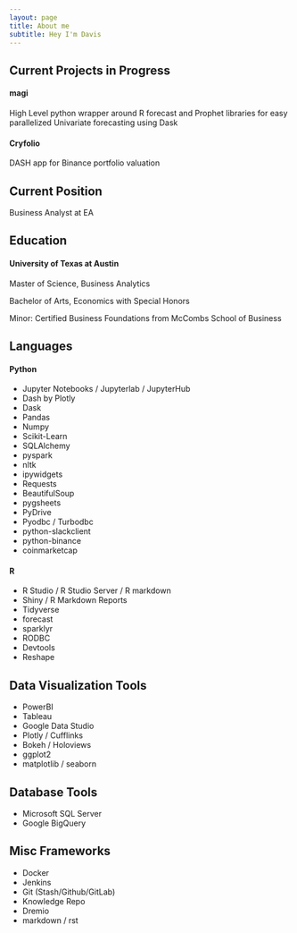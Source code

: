 ```yaml
---
layout: page
title: About me
subtitle: Hey I'm Davis
---
```

Current Projects in Progress
---


#### magi
High Level python wrapper around R forecast and Prophet libraries for easy parallelized Univariate forecasting using Dask
#### Cryfolio
DASH app for Binance portfolio valuation


Current Position
---
Business Analyst at EA

Education
---

#### University of Texas at Austin

Master of Science, Business Analytics

Bachelor of Arts, Economics with Special Honors

  Minor: Certified Business Foundations from McCombs School of Business
  
Languages
---
#### Python

* Jupyter Notebooks / Jupyterlab / JupyterHub
* Dash by Plotly
* Dask
* Pandas
* Numpy
* Scikit-Learn
* SQLAlchemy
* pyspark
* nltk
* ipywidgets
* Requests
* BeautifulSoup
* pygsheets
* PyDrive
* Pyodbc / Turbodbc
* python-slackclient
* python-binance
* coinmarketcap
#### R

* R Studio / R Studio Server / R markdown
* Shiny / R Markdown Reports
* Tidyverse
* forecast
* sparklyr
* RODBC
* Devtools
* Reshape

Data Visualization Tools
---
* PowerBI
* Tableau
* Google Data Studio
* Plotly / Cufflinks
* Bokeh / Holoviews
* ggplot2
* matplotlib / seaborn

Database Tools
---
* Microsoft SQL Server
* Google BigQuery

Misc Frameworks
---
* Docker
* Jenkins
* Git (Stash/Github/GitLab)
* Knowledge Repo
* Dremio
* markdown / rst


